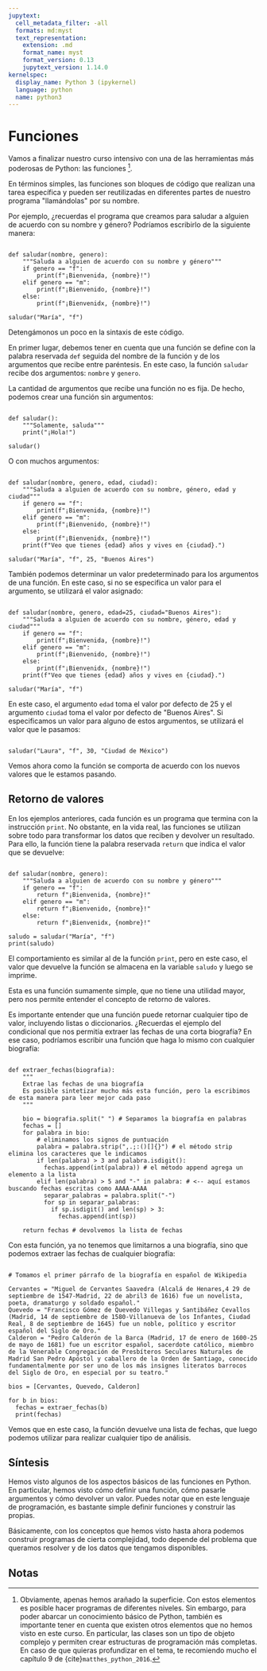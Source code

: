 ```yaml
---
jupytext:
  cell_metadata_filter: -all
  formats: md:myst
  text_representation:
    extension: .md
    format_name: myst
    format_version: 0.13
    jupytext_version: 1.14.0
kernelspec:
  display_name: Python 3 (ipykernel)
  language: python
  name: python3
---
```


# Funciones

Vamos a finalizar nuestro curso intensivo con una de las herramientas más poderosas de Python: las funciones [^clases].

En términos simples, las funciones son bloques de código que realizan una tarea específica y pueden ser reutilizadas en diferentes partes de nuestro programa "llamándolas" por su nombre.

Por ejemplo, ¿recuerdas el programa que creamos para saludar a alguien de acuerdo con su nombre y género? Podríamos escribirlo de la siguiente manera:

```{code-cell} ipython3

def saludar(nombre, genero):
    """Saluda a alguien de acuerdo con su nombre y género"""
    if genero == "f":
        print(f"¡Bienvenida, {nombre}!")
    elif genero == "m":
        print(f"¡Bienvenido, {nombre}!")
    else:
        print(f"¡Bienvenidx, {nombre}!")

saludar("María", "f")
```

Detengámonos un poco en la sintaxis de este código.

En primer lugar, debemos tener en cuenta que una función se define con la palabra reservada `def` seguida del nombre de la función y de los argumentos que recibe entre paréntesis. En este caso, la función `saludar` recibe dos argumentos: `nombre` y `genero`.

La cantidad de argumentos que recibe una función no es fija. De hecho, podemos crear una función sin argumentos:

```{code-cell} ipython3

def saludar():
    """Solamente, saluda"""
    print("¡Hola!")

saludar()
```

O con muchos argumentos:

```{code-cell} ipython3

def saludar(nombre, genero, edad, ciudad):
    """Saluda a alguien de acuerdo con su nombre, género, edad y ciudad"""
    if genero == "f":
        print(f"¡Bienvenida, {nombre}!")
    elif genero == "m":
        print(f"¡Bienvenido, {nombre}!")
    else:
        print(f"¡Bienvenidx, {nombre}!")
    print(f"Veo que tienes {edad} años y vives en {ciudad}.")

saludar("María", "f", 25, "Buenos Aires")
```

También podemos determinar un valor predeterminado para los argumentos de una función. En este caso, si no se especifica un valor para el argumento, se utilizará el valor asignado:

```{code-cell} ipython3

def saludar(nombre, genero, edad=25, ciudad="Buenos Aires"):
    """Saluda a alguien de acuerdo con su nombre, género, edad y ciudad"""
    if genero == "f":
        print(f"¡Bienvenida, {nombre}!")
    elif genero == "m":
        print(f"¡Bienvenido, {nombre}!")
    else:
        print(f"¡Bienvenidx, {nombre}!")
    print(f"Veo que tienes {edad} años y vives en {ciudad}.")

saludar("María", "f")
```

En este caso, el argumento `edad` toma el valor por defecto de 25 y el argumento `ciudad` toma el valor por defecto de "Buenos Aires". Si especificamos un valor para alguno de estos argumentos, se utilizará el valor que le pasamos:

```{code-cell} ipython3

saludar("Laura", "f", 30, "Ciudad de México")
```

Vemos ahora como la función se comporta de acuerdo con los nuevos valores que le estamos pasando.

## Retorno de valores

En los ejemplos anteriores, cada función es un programa que termina con la instrucción `print`. No obstante, en la vida real, las funciones se utilizan sobre todo para transformar los datos que reciben y devolver un resultado. Para ello, la función tiene la palabra reservada `return` que indica el valor que se devuelve:

```{code-cell} ipython3

def saludar(nombre, genero):
    """Saluda a alguien de acuerdo con su nombre y género"""
    if genero == "f":
        return f"¡Bienvenida, {nombre}!"
    elif genero == "m":
        return f"¡Bienvenido, {nombre}!"
    else:
        return f"¡Bienvenidx, {nombre}!"

saludo = saludar("María", "f")
print(saludo)
```

El comportamiento es similar al de la función `print`, pero en este caso, el valor que devuelve la función se almacena en la variable `saludo` y luego se imprime.

Esta es una función sumamente simple, que no tiene una utilidad mayor, pero nos permite entender el concepto de retorno de valores.

Es importante entender que una función puede retornar cualquier tipo de valor, incluyendo listas o diccionarios. ¿Recuerdas el ejemplo del condicional que nos permitía extraer las fechas de una corta biografía? En ese caso, podríamos escribir una función que haga lo mismo con cualquier biografía:

```{code-cell} ipython3

def extraer_fechas(biografia):
    """
    Extrae las fechas de una biografía
    Es posible sintetizar mucho más esta función, pero la escribimos de esta manera para leer mejor cada paso
    """

    bio = biografia.split(" ") # Separamos la biografía en palabras
    fechas = []
    for palabra in bio:
        # eliminamos los signos de puntuación
        palabra = palabra.strip(",.;:()[]{}") # el método strip elimina los caracteres que le indicamos
        if len(palabra) > 3 and palabra.isdigit():
          fechas.append(int(palabra)) # el método append agrega un elemento a la lista
        elif len(palabra) > 5 and "-" in palabra: # <-- aquí estamos buscando fechas escritas como AAAA-AAAA
          separar_palabras = palabra.split("-")
          for sp in separar_palabras:
            if sp.isdigit() and len(sp) > 3:
              fechas.append(int(sp))
    
    return fechas # devolvemos la lista de fechas
```

Con esta función, ya no tenemos que limitarnos a una biografía, sino que podemos extraer las fechas de cualquier biografía:

```{code-cell} ipython3

# Tomamos el primer párrafo de la biografía en español de Wikipedia

Cervantes = "Miguel de Cervantes Saavedra (Alcalá de Henares,4​ 29 de septiembre de 1547-Madrid, 22 de abril3​ de 1616) fue un novelista, poeta, dramaturgo y soldado español."
Quevedo = "Francisco Gómez de Quevedo Villegas y Santibáñez Cevallos (Madrid, 14 de septiembre de 1580-Villanueva de los Infantes, Ciudad Real, 8 de septiembre de 1645) fue un noble, político y escritor español del Siglo de Oro."
Calderon = "Pedro Calderón de la Barca (Madrid, 17 de enero de 1600-25 de mayo de 1681) fue un escritor español, sacerdote católico, miembro de la Venerable Congregación de Presbíteros Seculares Naturales de Madrid San Pedro Apóstol y caballero de la Orden de Santiago, conocido fundamentalmente por ser uno de los más insignes literatos barrocos del Siglo de Oro, en especial por su teatro."

bios = [Cervantes, Quevedo, Calderon]

for b in bios:
  fechas = extraer_fechas(b)
  print(fechas)

```

Vemos que en este caso, la función devuelve una lista de fechas, que luego podemos utilizar para realizar cualquier tipo de análisis.

## Síntesis

Hemos visto algunos de los aspectos básicos de las funciones en Python. En particular, hemos visto cómo definir una función, cómo pasarle argumentos y cómo devolver un valor. Puedes notar que en este lenguaje de programación, es bastante simple definir funciones y construir las propias.

Básicamente, con los conceptos que hemos visto hasta ahora podemos construir programas de cierta complejidad, todo depende del problema que queramos resolver y de los datos que tengamos disponibles.

## Notas

[^clases]: Obviamente, apenas hemos arañado la superficie. Con estos elementos es posible hacer programas de diferentes niveles. Sin embargo, para poder abarcar un conocimiento básico de Python, también es importante tener en cuenta que existen otros elementos que no hemos visto en este curso. En particular, las clases son un tipo de objeto complejo y permiten crear estructuras de programación más completas. En caso de que quieras profundizar en el tema, te recomiendo mucho el capítulo 9 de {cite}`matthes_python_2016`.
